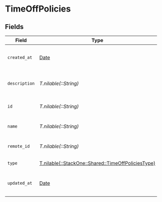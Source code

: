 # TimeOffPolicies


## Fields

| Field                                                                                            | Type                                                                                             | Required                                                                                         | Description                                                                                      | Example                                                                                          |
| ------------------------------------------------------------------------------------------------ | ------------------------------------------------------------------------------------------------ | ------------------------------------------------------------------------------------------------ | ------------------------------------------------------------------------------------------------ | ------------------------------------------------------------------------------------------------ |
| `created_at`                                                                                     | [Date](https://ruby-doc.org/stdlib-2.6.1/libdoc/date/rdoc/Date.html)                             | :heavy_minus_sign:                                                                               | The created_at date of this policy                                                               | 2021-01-01T01:01:01.000Z                                                                         |
| `description`                                                                                    | *T.nilable(::String)*                                                                            | :heavy_minus_sign:                                                                               | The description of this policy                                                                   | Usable for regional and national holidays of employees.                                          |
| `id`                                                                                             | *T.nilable(::String)*                                                                            | :heavy_minus_sign:                                                                               | Unique identifier                                                                                | 8187e5da-dc77-475e-9949-af0f1fa4e4e3                                                             |
| `name`                                                                                           | *T.nilable(::String)*                                                                            | :heavy_minus_sign:                                                                               | The name of this policy                                                                          | Holidays                                                                                         |
| `remote_id`                                                                                      | *T.nilable(::String)*                                                                            | :heavy_minus_sign:                                                                               | Provider's unique identifier                                                                     | 8187e5da-dc77-475e-9949-af0f1fa4e4e3                                                             |
| `type`                                                                                           | [T.nilable(::StackOne::Shared::TimeOffPoliciesType)](../../models/shared/timeoffpoliciestype.md) | :heavy_minus_sign:                                                                               | The type of this policy                                                                          | holiday                                                                                          |
| `updated_at`                                                                                     | [Date](https://ruby-doc.org/stdlib-2.6.1/libdoc/date/rdoc/Date.html)                             | :heavy_minus_sign:                                                                               | The updated_at date of this policy                                                               | 2021-01-01T01:01:01.000Z                                                                         |